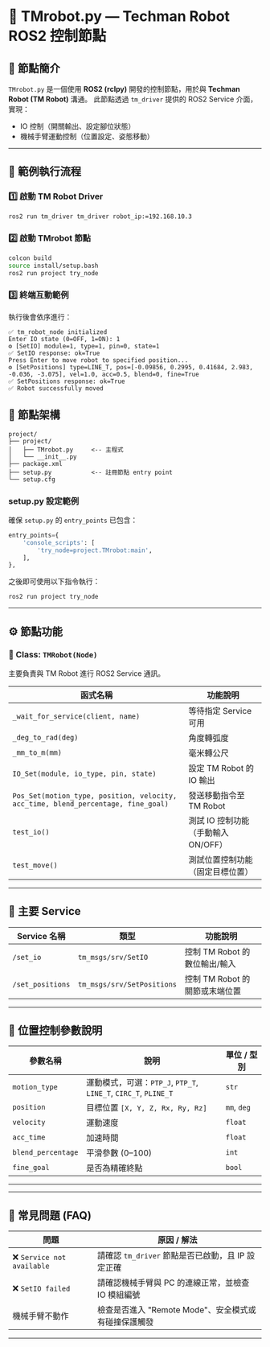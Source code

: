 # 🤖 TMrobot.py — Techman Robot ROS2 控制節點

## 📘 節點簡介

`TMrobot.py` 是一個使用 **ROS2 (rclpy)** 開發的控制節點，用於與 **Techman Robot (TM Robot)** 溝通。
此節點透過 `tm_driver` 提供的 ROS2 Service 介面，實現：

* IO 控制（開關輸出、設定腳位狀態）
* 機械手臂運動控制（位置設定、姿態移動）

---
## 🧭 範例執行流程

### 1️⃣ 啟動 TM Robot Driver

```bash
ros2 run tm_driver tm_driver robot_ip:=192.168.10.3
```

### 2️⃣ 啟動 TMrobot 節點

```bash
colcon build
source install/setup.bash
ros2 run project try_node
```

### 3️⃣ 終端互動範例

執行後會依序進行：

```
✅ tm_robot_node initialized
Enter IO state (0=OFF, 1=ON): 1
⚙️ [SetIO] module=1, type=1, pin=0, state=1
✅ SetIO response: ok=True
Press Enter to move robot to specified position...
⚙️ [SetPositions] type=LINE_T, pos=[-0.09856, 0.2995, 0.41684, 2.983, -0.036, -3.075], vel=1.0, acc=0.5, blend=0, fine=True
✅ SetPositions response: ok=True
✅ Robot successfully moved
```
## 🧱 節點架構

```
project/
├── project/
│   ├── TMrobot.py     <-- 主程式
│   └── __init__.py
├── package.xml
├── setup.py           <-- 註冊節點 entry point
└── setup.cfg
```

### setup.py 設定範例

確保 `setup.py` 的 `entry_points` 已包含：

```python
entry_points={
    'console_scripts': [
        'try_node=project.TMrobot:main',
    ],
},
```

之後即可使用以下指令執行：

```bash
ros2 run project try_node
```

---

## ⚙️ 節點功能

### 🧩 Class: `TMRobot(Node)`

主要負責與 TM Robot 進行 ROS2 Service 通訊。

| 函式名稱                                                                              | 功能說明                    |
| --------------------------------------------------------------------------------- | ----------------------- |
| `_wait_for_service(client, name)`                                                 | 等待指定 Service 可用         |
| `_deg_to_rad(deg)`                                                                | 角度轉弧度                   |
| `_mm_to_m(mm)`                                                                    | 毫米轉公尺                   |
| `IO_Set(module, io_type, pin, state)`                                             | 設定 TM Robot 的 IO 輸出     |
| `Pos_Set(motion_type, position, velocity, acc_time, blend_percentage, fine_goal)` | 發送移動指令至 TM Robot        |
| `test_io()`                                                                       | 測試 IO 控制功能（手動輸入 ON/OFF） |
| `test_move()`                                                                     | 測試位置控制功能（固定目標位置）        |

---

## 🔌 主要 Service

| Service 名稱       | 類型                         | 功能說明                 |
| ---------------- | -------------------------- | -------------------- |
| `/set_io`        | `tm_msgs/srv/SetIO`        | 控制 TM Robot 的數位輸出/輸入 |
| `/set_positions` | `tm_msgs/srv/SetPositions` | 控制 TM Robot 的關節或末端位置 |

---

## 🦾 位置控制參數說明

| 參數名稱               | 說明                                                      | 單位 / 型別     |
| ------------------ | ------------------------------------------------------- | ----------- |
| `motion_type`      | 運動模式，可選：`PTP_J`, `PTP_T`, `LINE_T`, `CIRC_T`, `PLINE_T` | `str`       |
| `position`         | 目標位置 `[X, Y, Z, Rx, Ry, Rz]`                            | `mm`, `deg` |
| `velocity`         | 運動速度                                                    | `float`     |
| `acc_time`         | 加速時間                                                    | `float`     |
| `blend_percentage` | 平滑參數 (0–100)                                            | `int`       |
| `fine_goal`        | 是否為精確終點                                                 | `bool`      |

---



---

## 🧩 常見問題 (FAQ)

| 問題                        | 原因 / 解法                           |
| ------------------------- | --------------------------------- |
| ❌ `Service not available` | 請確認 `tm_driver` 節點是否已啟動，且 IP 設定正確 |
| ❌ `SetIO failed`          | 請確認機械手臂與 PC 的連線正常，並檢查 IO 模組編號     |
| 機械手臂不動作                   | 檢查是否進入 "Remote Mode"、安全模式或有碰撞保護觸發 |

---

